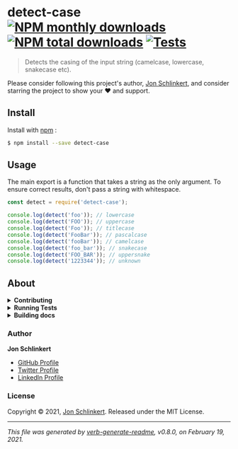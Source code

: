 # detect-case [![NPM monthly downloads](https://img.shields.io/npm/dm/detect-case.svg?style=flat)](https://npmjs.org/package/detect-case) [![NPM total downloads](https://img.shields.io/npm/dt/detect-case.svg?style=flat)](https://npmjs.org/package/detect-case) [![Tests](https://github.com/jonschlinkert/detect-case/actions/workflows/test.yml/badge.svg)](https://github.com/jonschlinkert/detect-case/actions/workflows/test.yml)

> Detects the casing of the input string (camelcase, lowercase, snakecase etc).

Please consider following this project's author, [Jon Schlinkert](https://github.com/jonschlinkert), and consider starring the project to show your :heart: and support.

## Install

Install with [npm](https://www.npmjs.com/) :

```sh
$ npm install --save detect-case
```

## Usage

The main export is a function that takes a string as the only argument. To ensure correct results, don't pass a string with whitespace.

```js
const detect = require('detect-case');

console.log(detect('foo')); // lowercase
console.log(detect('FOO')); // uppercase
console.log(detect('Foo')); // titlecase
console.log(detect('FooBar')); // pascalcase
console.log(detect('fooBar')); // camelcase
console.log(detect('foo_bar')); // snakecase
console.log(detect('FOO_BAR')); // uppersnake
console.log(detect('1223344')); // unknown
```

## About

<details>
<summary><strong>Contributing</strong></summary>

Pull requests and stars are always welcome. For bugs and feature requests, [please create an issue](../../issues/new).

Please read the [contributing guide](.github/contributing.md) for advice on opening issues, pull requests, and coding standards.

</details>

<details>
<summary><strong>Running Tests</strong></summary>

Running and reviewing unit tests is a great way to get familiarized with a library and its API. You can install dependencies and run tests with the following command:

```sh
$ npm install && npm test
```

</details>

<details>
<summary><strong>Building docs</strong></summary>

_(This project's readme.md is generated by [verb](https://github.com/verbose/verb-generate-readme), please don't edit the readme directly. Any changes to the readme must be made in the [.verb.md](.verb.md) readme template.)_

To generate the readme, run the following command:

```sh
$ npm install -g verbose/verb#dev verb-generate-readme && verb
```

</details>

### Author

**Jon Schlinkert**

* [GitHub Profile](https://github.com/jonschlinkert)
* [Twitter Profile](https://twitter.com/jonschlinkert)
* [LinkedIn Profile](https://linkedin.com/in/jonschlinkert)

### License

Copyright © 2021, [Jon Schlinkert](https://github.com/jonschlinkert).
Released under the MIT License.

***

_This file was generated by [verb-generate-readme](https://github.com/verbose/verb-generate-readme), v0.8.0, on February 19, 2021._
